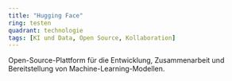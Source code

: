 ```yaml
---
title: "Hugging Face"
ring: testen
quadrant: technologie
tags: [KI und Data, Open Source, Kollaboration]
---
```


Open-Source-Plattform für die Entwicklung, Zusammenarbeit und Bereitstellung von Machine-Learning-Modellen.
